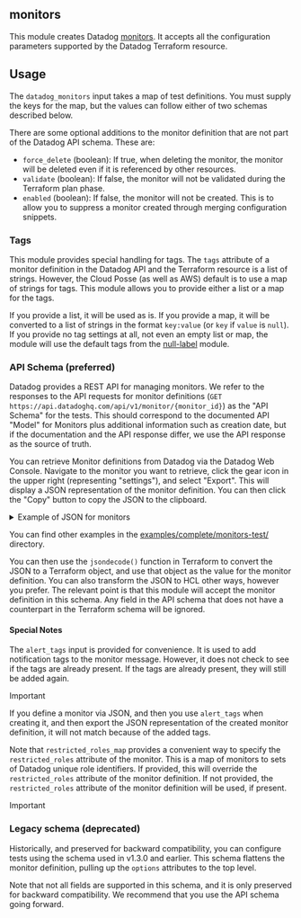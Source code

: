 ## monitors

This module creates Datadog [monitors](https://docs.datadoghq.com/api/latest/monitors/).
It accepts all the configuration parameters supported by the Datadog Terraform
resource.

## Usage

The `datadog_monitors` input takes a map of test definitions. You must supply
the keys for the map, but the values can follow either of two schemas described 
below.

There are some optional additions to the monitor definition that are not
part of the Datadog API schema. These are:
- `force_delete` (boolean): If true, when deleting the monitor, the monitor 
  will be deleted even if it is referenced by other resources.
- `validate` (boolean): If false, the monitor will not be validated during
  the Terraform plan phase.
- `enabled` (boolean): If false, the monitor will not be created. This is to 
  allow you to suppress a monitor created through merging configuration snippets.

### Tags

This module provides special handling for tags. The `tags` attribute of a monitor
definition in the Datadog API and the Terraform resource is a list of strings. 
However, the Cloud Posse (as well as AWS) default is to use a map of strings
for tags. This module allows you to provide either a list or a map for the tags.

If you provide a list, it will be used as is. If you provide a map, it will be
converted to a list of strings in the format `key:value` (or `key` if `value` is
`null`). If you provide no tag settings at all, not even an empty list or map,
the module will use the default tags from the [null-label](https://github.com/cloudposse/terraform-null-label/) module.

### API Schema (preferred)

Datadog provides a REST API for managing monitors. We refer to the responses
to the API requests for monitor definitions (`GET https://api.datadoghq.com/api/v1/monitor/{monitor_id}`) 
as the "API Schema" for the tests. This should correspond to the documented 
API "Model" for Monitors plus additional information such as creation date,
but if the documentation and the API response differ, we use the API response
as the source of truth.

You can retrieve Monitor definitions from Datadog via the Datadog Web Console.
Navigate to the monitor you want to retrieve, click the gear icon in the upper
right (representing "settings"), and select "Export". This will display a JSON
representation of the monitor definition. You can then click the "Copy" button
to copy the JSON to the clipboard.

<details><summary>Example of JSON for monitors</summary>

Note that many elements of the monitor definition are optional, and the JSON
representation will only include the elements that are set. This is an example
of a monitor, not a comprehensive list of all possible elements.

```json
{
  "name": "schedule-test",
  "type": "event-v2 alert",
  "query": "events(\"service:datadog-agent\").rollup(\"cardinality\", \"@evt.id\").current(\"1h\") > 2345",
  "message": "No message",
  "tags": [
    "test:examplemonitor",
    "Terratest"
  ],
  "options": {
    "thresholds": {
      "critical": 2345,
      "warning": 987
    },
    "enable_logs_sample": false,
    "notify_audit": false,
    "on_missing_data": "default",
    "include_tags": false,
    "scheduling_options": {
      "custom_schedule": {
        "recurrences": [
          {
            "rrule": "FREQ=DAILY;INTERVAL=1;BYHOUR=17;BYMINUTE=54",
            "timezone": "America/Los_Angeles"
          }
        ]
      },
      "evaluation_window": {
        "hour_starts": 7
      }
    }
  },
  "priority": 5
}
```

</details>

You can find other examples in the [examples/complete/monitors-test/](../../examples/complete/monitors-test) directory.

You can then use the `jsondecode()` function in Terraform to convert the JSON
to a Terraform object, and use that object as the value for the monitor definition.
You can also transform the JSON to HCL other ways, however you prefer. The
relevant point is that this module will accept the monitor definition in this
schema. Any field in the API schema that does not have a counterpart in the
Terraform schema will be ignored.

#### Special Notes

The `alert_tags` input is provided for convenience. It is used to add notification
tags to the monitor message. However, it does not check to see if the tags are
already present. If the tags are already present, they will still be added again.

> [!IMPORTANT]
> 
> If you define a monitor via JSON, and then you use `alert_tags` when creating
> it, and then export the JSON representation of the created monitor definition, 
> it will not match because of the added tags.

Note that `restricted_roles_map` provides a convenient way to specify the
`restricted_roles` attribute of the monitor. This is a map of monitors to
sets of Datadog unique role identifiers. If provided, this will override the
`restricted_roles` attribute of the monitor definition. If not provided, the
`restricted_roles` attribute of the monitor definition will be used, if present.

> [!IMPORTANT]
> 
> ### Legacy schema (deprecated)
> 
> Historically, and preserved for backward compatibility, you can configure tests
> using the schema used in v1.3.0 and earlier. This schema flattens the monitor
> definition, pulling up the `options` attributes to the top level. 
> 
> Note that not all fields are supported in this schema, and it is only preserved for
> backward compatibility. We recommend that you use the API schema going forward.

